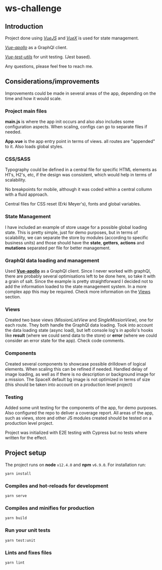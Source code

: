 # ws-challenge

## Introduction

Project done using *[VueJS](https://vuejs.org/)* and *[VueX](https://vuex.vuejs.org/)* is used for state management. 

*[Vue-apollo](https://apollo.vuejs.org/)* as a GraphQl client. 

*[Vue-test-utils](https://vue-test-utils.vuejs.org/)* for unit testing. (Jest based).

Any questions, please feel free to reach me.

## Considerations/improvements

Improvements could be made in several areas of the app, depending on the time and how it would scale.

### Project main files

**main.js** is where the app init occurs and also also includes some configuration aspects. When scaling, configs can go to separate files if needed.

**App.vue** is the app entry point in terms of views. all routes are "appended" to it. Also loads global styles.

### CSS/SASS

Typography could be defined in a central file for specific HTML elements as H1's, H2's, etc, if the design was consistent, which would help in terms of scalability.

No breakpoints for mobile, although it was coded within a central collumn with a fluid approach.

Central files for CSS reset (Erki Meyer's), fonts and global variables.

### State Management

I have included an example of store usage for a possible global loading state. This is pretty simple, just for demo purposes, but in terms of scalability, we can separate the store by modules (according to specific business units) and those should have the **state**, **getters**, **actions** and **mutations** separated per file for better management.

### GraphQl data loading and management

Used **[Vue-apollo](https://apollo.vuejs.org/)** as a GraphQl client. Since I never worked with graphQl, there are probably several optimisations left to be done here, so take it with a grain of salt. Since the example is pretty straightforward I decided not to add the information loaded to the state management system. In a more complex app this may be required. Check more information on the [Views](#Views) section.

### Views

Created two base views (*MissionListView* and *SingleMissionView*), one for each route. They both handle the GraphQl data loading.
Took into account the data loading state (async load), but left console log's in apollo's hooks like **result** (where we could send data to the store) or **error**  (where we could consider an error state for the app). Check code comments.

### Components

Created several components to showcase possible drilldown of logical elements. When scaling this can be refined if needed.
Handled delay of image loading, as well as if there is no description or background image for a mission. The SpaceX default bg image is not optimized in terms of size (this should be taken into account on a production level project)

### Testing

Added some unit testing for the components of the app, for demo purposes. Also configured the repo to deliver a coverage report. All areas of the app, such as views, store and other JS modules created should be tested on a production level project.

Project was initialized with E2E testing with Cypress but no tests where written for the effect.


## Project setup
The project runs on **node** `v12.4.0` and **npm** `v6.9.0`. For installation run:
```
yarn install
```

### Compiles and hot-reloads for development
```
yarn serve
```

### Compiles and minifies for production
```
yarn build
```

### Run your unit tests
```
yarn test:unit
```

### Lints and fixes files
```
yarn lint
```

